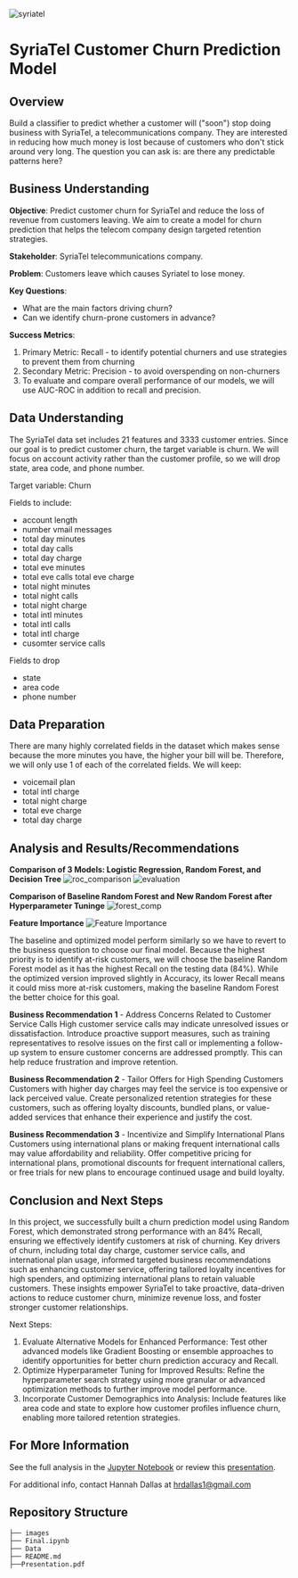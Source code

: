 ![syriatel](./Images/syriatel.jpg)
# SyriaTel Customer Churn Prediction Model

## Overview
Build a classifier to predict whether a customer will ("soon") stop doing business with SyriaTel, a telecommunications company. They are interested in reducing how much money is lost because of customers who don't stick around very long. The question you can ask is: are there any predictable patterns here?

## Business Understanding
**Objective**: Predict customer churn for SyriaTel and reduce the loss of revenue from customers leaving. We aim to create a model for churn prediction that helps the telecom company design targeted retention strategies.

**Stakeholder**: SyriaTel telecommunications company.

**Problem**: Customers leave which causes Syriatel to lose money.

**Key Questions**:
* What are the main factors driving churn?
* Can we identify churn-prone customers in advance?

**Success Metrics**:
1. Primary Metric: Recall - to identify potential churners and use strategies to prevent them from churning
2. Secondary Metric: Precision - to avoid overspending on non-churners
3. To evaluate and compare overall performance of our models, we will use AUC-ROC in addition to recall and precision.

## Data Understanding
The SyriaTel data set includes 21 features and 3333 customer entries. Since our goal is to predict customer churn, the target variable is churn. We will focus on account activity rather than the customer profile, so we will drop state, area code, and phone number.

Target variable:
Churn

Fields to include:
* account length
* number vmail messages
* total day minutes
* total day calls
* total day charge
* total eve minutes
* total eve calls total eve charge
* total night minutes
* total night calls
* total night charge
* total intl minutes
* total intl calls
* total intl charge
* cusomter service calls

Fields to drop
* state
* area code
* phone number

## Data Preparation
There are many highly correlated fields in the dataset which makes sense because the more minutes you have, the higher your bill will be. Therefore, we will only use 1 of each of the correlated fields. We will keep:
* voicemail plan
* total intl charge
* total night charge
* total eve charge
* total day charge

## Analysis and Results/Recommendations

**Comparison of 3 Models: Logistic Regression, Random Forest, and Decision Tree**
![roc_comparison](./images/roc_comparison.png)
![evaluation](./images/evaluation.png)

**Comparison of Baseline Random Forest and New Random Forest after Hyperparameter Tuninge**
![forest_comp](./images/forest_comp.png)

**Feature Importance**
![Feature Importance](./images/feature_importance.png)

The baseline and optimized model perform similarly so we have to revert to the business question to choose our final model. Because the highest priority is to identify at-risk customers, we will choose the baseline Random Forest model as it has the highest Recall on the testing data (84%). While the optimized version improved slightly in Accuracy, its lower Recall means it could miss more at-risk customers, making the baseline Random Forest the better choice for this goal.

**Business Recommendation 1** - Address Concerns Related to Customer Service Calls
High customer service calls may indicate unresolved issues or dissatisfaction. Introduce proactive support measures, such as training representatives to resolve issues on the first call or implementing a follow-up system to ensure customer concerns are addressed promptly. This can help reduce frustration and improve retention.

**Business Recommendation 2** - Tailor Offers for High Spending Customers
Customers with higher day charges may feel the service is too expensive or lack perceived value. Create personalized retention strategies for these customers, such as offering loyalty discounts, bundled plans, or value-added services that enhance their experience and justify the cost.

**Business Recommendation 3** - Incentivize and Simplify International Plans
Customers using international plans or making frequent international calls may value affordability and reliability. Offer competitive pricing for international plans, promotional discounts for frequent international callers, or free trials for new plans to encourage continued usage and build loyalty.

## Conclusion and Next Steps
In this project, we successfully built a churn prediction model using Random Forest, which demonstrated strong performance with an 84% Recall, ensuring we effectively identify customers at risk of churning. Key drivers of churn, including total day charge, customer service calls, and international plan usage, informed targeted business recommendations such as enhancing customer service, offering tailored loyalty incentives for high spenders, and optimizing international plans to retain valuable customers. These insights empower SyriaTel to take proactive, data-driven actions to reduce customer churn, minimize revenue loss, and foster stronger customer relationships.

Next Steps:
1. Evaluate Alternative Models for Enhanced Performance:
Test other advanced models like Gradient Boosting or ensemble approaches to identify opportunities for better churn prediction accuracy and Recall.
2. Optimize Hyperparameter Tuning for Improved Results:
Refine the hyperparameter search strategy using more granular or advanced optimization methods to further improve model performance.
3. Incorporate Customer Demographics into Analysis:
Include features like area code and state to explore how customer profiles influence churn, enabling more tailored retention strategies.

## For More Information

See the full analysis in the [Jupyter Notebook](./Final.ipynb) or review this [presentation](./Presentation.pdf).

For additional info, contact Hannah Dallas at [hrdallas1@gmail.com](mailto:hrdallas1@gmail.com.com)

## Repository Structure

```
├── images
├── Final.ipynb
├── Data
├── README.md
├──Presentation.pdf
